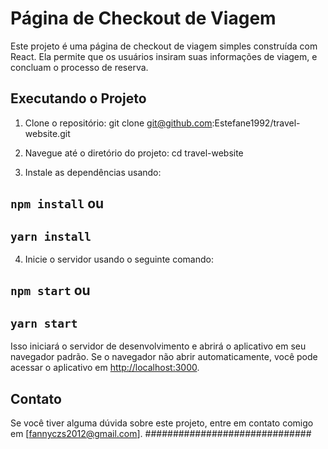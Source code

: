 # Página de Checkout de Viagem

Este projeto é uma página de checkout de viagem simples construída com React. Ela permite que os usuários insiram suas informações de viagem, e concluam o processo de reserva.

## Executando o Projeto
1. Clone o repositório: 
git clone git@github.com:Estefane1992/travel-website.git

2. Navegue até o diretório do projeto:
cd travel-website

3. Instale as dependências usando:
## `npm install` ou
## `yarn install`

4. Inicie o servidor usando o seguinte comando:
## `npm start` ou
## `yarn start`

Isso iniciará o servidor de desenvolvimento e abrirá o aplicativo em seu navegador padrão. Se o navegador não abrir automaticamente, você pode acessar o aplicativo em [http://localhost:3000](http://localhost:3000).


## Contato
Se você tiver alguma dúvida sobre este projeto, entre em contato comigo em [fannyczs2012@gmail.com].
##############################
